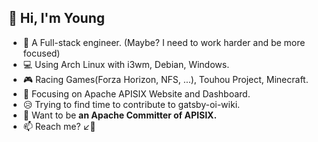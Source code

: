 ## 👋 Hi, I'm Young

* 🦸 A Full-stack engineer. (Maybe? I need to work harder and be more focused)
* 💻 Using Arch Linux with i3wm, Debian, Windows.
* 🎮 Racing Games(Forza Horizon, NFS, ...), Touhou Project, Minecraft.
* 🥰 Focusing on Apache APISIX Website and Dashboard.
* 😥 Trying to find time to contribute to gatsby-oi-wiki.
* 🚀 Want to be **an Apache Committer of APISIX.** 
* 📫 Reach me? ↙️👀
